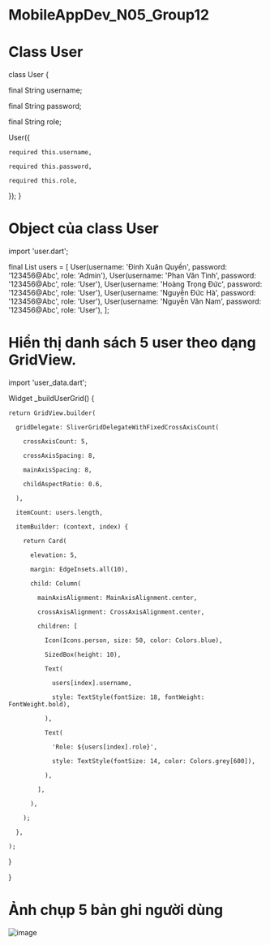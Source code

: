 # MobileAppDev_N05_Group12
# Class User
class User {

  final String username;
  
  final String password;
  
  final String role;
  

  User({
  
    required this.username,
    
    required this.password,
    
    required this.role,
    
  });
}

# Object của class User 
import 'user.dart';

final List<User> users = [
  User(username: 'Đinh Xuân Quyền', password: '123456@Abc', role: 'Admin'),
  User(username: 'Phan Văn Tình', password: '123456@Abc', role: 'User'),
  User(username: 'Hoàng Trọng Đức', password: '123456@Abc', role: 'User'),
  User(username: 'Nguyễn Đức Hà', password: '123456@Abc', role: 'User'),
  User(username: 'Nguyễn Văn Nam', password: '123456@Abc', role: 'User'),
];

# Hiển thị danh sách 5 user theo dạng GridView.
import 'user_data.dart';

 Widget _buildUserGrid() {
 
    return GridView.builder(
    
      gridDelegate: SliverGridDelegateWithFixedCrossAxisCount(
      
        crossAxisCount: 5,
        
        crossAxisSpacing: 8,
        
        mainAxisSpacing: 8,
        
        childAspectRatio: 0.6,
        
      ),
      
      itemCount: users.length,
      
      itemBuilder: (context, index) {
      
        return Card(
        
          elevation: 5,
          
          margin: EdgeInsets.all(10),
          
          child: Column(
          
            mainAxisAlignment: MainAxisAlignment.center,
            
            crossAxisAlignment: CrossAxisAlignment.center,
            
            children: [
            
              Icon(Icons.person, size: 50, color: Colors.blue),
              
              SizedBox(height: 10),
              
              Text(
              
                users[index].username,
                
                style: TextStyle(fontSize: 18, fontWeight: FontWeight.bold),
                
              ),
              
              Text(
              
                'Role: ${users[index].role}',
                
                style: TextStyle(fontSize: 14, color: Colors.grey[600]),
                
              ),
              
            ],
            
          ),
          
        );
        
      },
      
    );
    
  }
  
}


# Ảnh chụp 5 bản ghi người dùng 
![image](https://github.com/user-attachments/assets/88e9226b-affd-4a49-b711-c66dd685e319)
